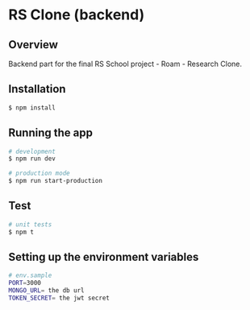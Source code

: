 # RS Clone (backend)

## Overview
Backend part for the final RS School project - Roam - Research Clone.

## Installation

```bash
$ npm install
```

## Running the app

```bash
# development
$ npm run dev

# production mode
$ npm run start-production
```

## Test

```bash
# unit tests
$ npm t
```
## Setting up the environment variables

```bash
# env.sample
PORT=3000
MONGO_URL= the db url
TOKEN_SECRET= the jwt secret
```

